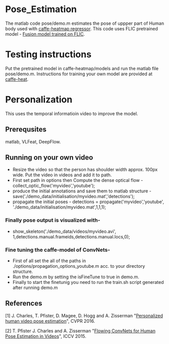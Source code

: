 # Pose_Estimation
The matlab code pose/demo.m estimates the pose of uppper part of Human body used with [caffe-heatmap regressor](https://github.com/tpfister/caffe-heatmap). This code uses FLIC pretrained model - [Fusion model trained on FLIC](http://tomas.pfister.fi/models/caffe-heatmap-flic.caffemodel). 
# Testing instructions
Put the pretrained model in caffe-heatmap/models and run the matlab file pose/demo.m. Instructions for training your own model are provided at [caffe-heat](https://github.com/tpfister/caffe-heatmap).

# Personalization
This uses the temporal informatioin video to improve the model.

## Prerequsites
matlab, VLFeat, DeepFlow.

## Running on your own video
 - Resize the video so that the person has shoulder width approx. 100px wide. Put the video in videos and add it to path.
 - First set path in options then Compute the dense optical flow - collect_optic_flow('myvideo','youtube');
 - produce the initial annotations and save them to matlab structure - save('./demo_data/initialisation/myvideo.mat','detections');
 - propagate the initial poses - detections = propagate('myvideo','youtube', './demo_data/initialisation/myvideo.mat',1,1,1);
 
### Finally pose output is visualized with-
 - show_skeleton('./demo_data/videos/myvideo.avi', 1,detections.manual.frameids,detections.manual.locs,0);
 
### Fine tuning the caffe-model of ConvNets-
 - First of all set the all of the paths in  ./options/propagation_options_youtube.m acc. to your directory structure.
 - Run the demo.m by setting the isFineTune to true in demo.m.
 - Finally to start the finetunig you need to run the train.sh script generated after running demo.m
 
## References
[1] J. Charles, T. Pfister, D. Magee, D. Hogg and A. Zisserman "[Personalized human video pose estimation](http://arxiv.org/abs/1511.06676)", CVPR 2016.

[2]  T. Pfister J. Charles  and A. Zisserman "[Flowing ConvNets for Human Pose Estimation in Videos](http://arxiv.org/abs/1506.02897)", ICCV 2015.
